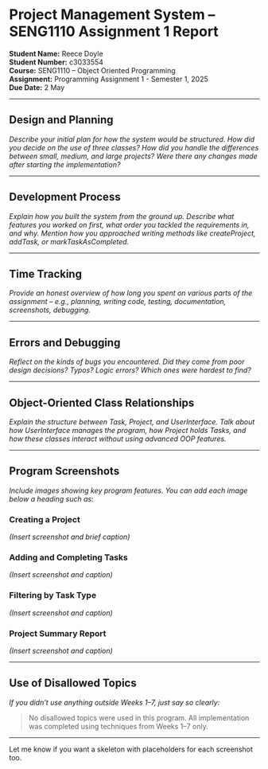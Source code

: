 # Project Management System – SENG1110 Assignment 1 Report

**Student Name:** Reece Doyle  
**Student Number:** c3033554  
**Course:** SENG1110 – Object Oriented Programming  
**Assignment:** Programming Assignment 1 - Semester 1, 2025  
**Due Date:** 2 May

---

## Design and Planning

_Describe your initial plan for how the system would be structured. How did you decide on the use of three classes? How did you handle the differences between small, medium, and large projects? Were there any changes made after starting the implementation?_

---

## Development Process

_Explain how you built the system from the ground up. Describe what features you worked on first, what order you tackled the requirements in, and why. Mention how you approached writing methods like createProject, addTask, or markTaskAsCompleted._

---

## Time Tracking

_Provide an honest overview of how long you spent on various parts of the assignment – e.g., planning, writing code, testing, documentation, screenshots, debugging._

---

## Errors and Debugging

_Reflect on the kinds of bugs you encountered. Did they come from poor design decisions? Typos? Logic errors? Which ones were hardest to find?_

---

## Object-Oriented Class Relationships

_Explain the structure between Task, Project, and UserInterface. Talk about how UserInterface manages the program, how Project holds Tasks, and how these classes interact without using advanced OOP features._

---

## Program Screenshots

_Include images showing key program features. You can add each image below a heading such as:_

### Creating a Project  
_(Insert screenshot and brief caption)_

### Adding and Completing Tasks  
_(Insert screenshot and caption)_

### Filtering by Task Type  
_(Insert screenshot and caption)_

### Project Summary Report  
_(Insert screenshot and caption)_

---

## Use of Disallowed Topics

_If you didn’t use anything outside Weeks 1–7, just say so clearly:_

> No disallowed topics were used in this program. All implementation was completed using techniques from Weeks 1–7 only.

---

Let me know if you want a skeleton with placeholders for each screenshot too.
